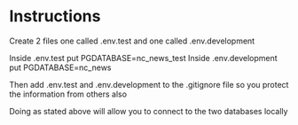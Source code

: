 # Instructions 

Create 2 files one called .env.test and one called .env.development

Inside .env.test put PGDATABASE=nc_news_test
Inside .env.development put PGDATABASE=nc_news

Then add .env.test and .env.development to the .gitignore file so you protect the information from others also

Doing as stated above will allow you to connect to the two databases locally